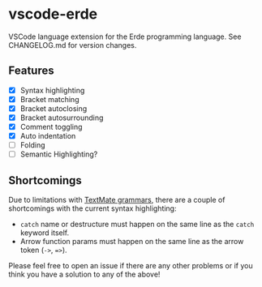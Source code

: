 # vscode-erde

VSCode language extension for the Erde programming language. See CHANGELOG.md
for version changes.

## Features

- [x] Syntax highlighting
- [x] Bracket matching
- [x] Bracket autoclosing
- [x] Bracket autosurrounding
- [x] Comment toggling
- [x] Auto indentation
- [ ] Folding
- [ ] Semantic Highlighting?

## Shortcomings

Due to limitations with [TextMate grammars](https://macromates.com/manual/en/language_grammars), there are a couple of shortcomings with the current syntax highlighting:

- `catch` name or destructure must happen on the same line as the `catch` keyword itself.
- Arrow function params must happen on the same line as the arrow token (`->`, `=>`).

Please feel free to open an issue if there are any other problems or if you think you have a solution to any of the above!
